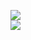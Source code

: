 [![](https://img.shields.io/badge/Made%20With-Github%20Spray-lightgrey.svg?style=for-the-badge&logo=github)](https://github.com/Annihil/github-spray#25287)  
[![](https://i.imgur.com/2DrTn0Z.gif)](https://github.com/Annihil/github-spray)